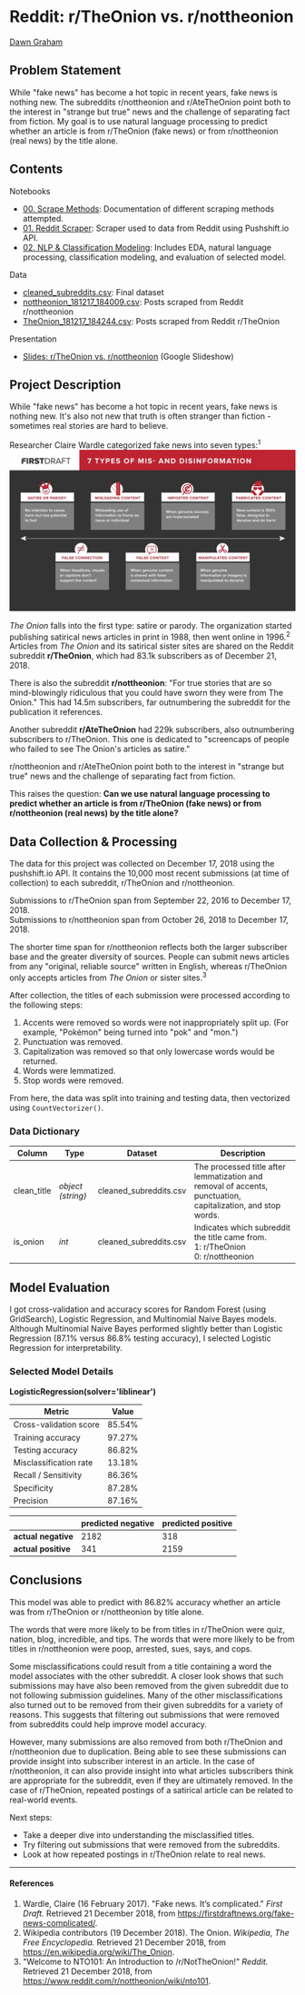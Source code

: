 # Reddit: r/TheOnion vs. r/nottheonion
<a href="https://dawngraham.github.io/" target="_blank">Dawn Graham</a>

## Problem Statement

While "fake news" has become a hot topic in recent years, fake news is nothing new. The subreddits r/nottheonion and r/AteTheOnion point both to the interest in "strange but true" news and the challenge of separating fact from fiction. My goal is to use natural language processing to predict whether an article is from r/TheOnion (fake news) or from r/nottheonion (real news) by the title alone.

## Contents
Notebooks

- [00. Scrape Methods](./notebooks/00-scrape-methods.ipynb): Documentation of different scraping methods attempted.
- [01. Reddit Scraper](./notebooks/01-reddit-scraper.ipynb): Scraper used to data from Reddit using Pushshift.io API.
- [02. NLP & Classification Modeling](./notebooks/02-nlp-classification.ipynb): Includes EDA, natural language processing, classification modeling, and evaluation of selected model.

Data

- [cleaned_subreddits.csv](./data/cleaned_subreddits.csv): Final dataset
- [nottheonion\_181217_184009.csv](./data/nottheonion_181217_184009.csv): Posts scraped from Reddit r/nottheonion
- [TheOnion\_181217_184244.csv](./data/TheOnion_181217_184244.csv): Posts scraped from Reddit r/TheOnion

Presentation

- [Slides: r/TheOnion vs. r/nottheonion](https://docs.google.com/presentation/d/e/2PACX-1vRwXA6ccW92e2VnkJHtk1FE0_G4NV9mL-TFh8btra9H4k9qH8og6UhkX014CrC7MDk0ZZyIfbP_vsEO/pub?start=false&loop=false&delayms=3000) (Google Slideshow)


## Project Description
While "fake news" has become a hot topic in recent years, fake news is nothing new. It's also not new that truth is often stranger than fiction - sometimes real stories are hard to believe.
 
Researcher Claire Wardle categorized fake news into seven types:<sup>1</sup>
![7 Types of Mis- and Disinformation](./images/FDN_7Types_Misinfo-01-1024x576.jpg)

*The Onion* falls into the first type: satire or parody. The organization started publishing satirical news articles in print in 1988, then went online in 1996.<sup>2</sup> Articles from *The Onion* and its satirical sister sites are shared on the Reddit subreddit **r/TheOnion**, which had 83.1k subscribers as of December 21, 2018.

There is also the subreddit **r/nottheonion**: "For true stories that are so mind-blowingly ridiculous that you could have sworn they were from The Onion." This had 14.5m subscribers, far outnumbering the subreddit for the publication it references.

Another subreddit **r/AteTheOnion** had 229k subscribers, also outnumbering subscribers to r/TheOnion. This one is dedicated to "screencaps of people who failed to see The Onion's articles as satire."  

r/nottheonion and r/AteTheOnion point both to the interest in "strange but true" news and the challenge of separating fact from fiction.  

This raises the question: **Can we use natural language processing to predict whether an article is from r/TheOnion (fake news) or from r/nottheonion (real news) by the title alone?**

## Data Collection & Processing
The data for this project was collected on December 17, 2018 using the pushshift.io API. It contains the 10,000 most recent submissions (at time of collection) to each subreddit, r/TheOnion and r/nottheonion.  

Submissions to r/TheOnion span from September 22, 2016 to December 17, 2018.  
Submissions to r/nottheonion span from October 26, 2018 to December 17, 2018.  

The shorter time span for r/nottheonion reflects both the larger subscriber base and the greater diversity of sources. People can submit news articles from any "original, reliable source" written in English, whereas r/TheOnion only accepts articles from *The Onion* or sister sites.<sup>3</sup>

After collection, the titles of each submission were processed according to the following steps:  

1. Accents were removed so words were not inappropriately split up. (For example, "Pokémon" being turned into "pok" and "mon.")
2. Punctuation was removed.
3. Capitalization was removed so that only lowercase words would be returned.
4. Words were lemmatized.
5. Stop words were removed.

From here, the data was split into training and testing data, then vectorized using `CountVectorizer()`.

### Data Dictionary
|Column|Type|Dataset|Description|
|---|---|---|---|
|clean_title|*object (string)*|cleaned_subreddits.csv|The processed title after lemmatization and removal of accents, punctuation, capitalization, and stop words.|
|is_onion|*int*|cleaned_subreddits.csv|Indicates which subreddit the title came from.<br>1: r/TheOnion<br>0: r/nottheonion|

## Model Evaluation
I got cross-validation and accuracy scores for Random Forest (using GridSearch), Logistic Regression, and Multinomial Naive Bayes models. Although Multinomial Naive Bayes performed slightly better than Logistic Regression (87.1% versus 86.8% testing accuracy), I selected Logistic Regression for interpretability.

### Selected Model Details  
**LogisticRegression(solver='liblinear')**  

|Metric|Value|
|-----|-----|
|Cross-validation score|85.54%|
|Training accuracy|97.27%|
|Testing accuracy|86.82%|
|Misclassification rate|13.18%|
|Recall / Sensitivity|86.36%|
|Specificity|87.28%|
|Precision|87.16%|


||predicted negative|predicted positive|  
|-----|-----|-----|  
|**actual negative**|2182|318|  
|**actual positive**|341|2159|

## Conclusions
This model was able to predict with 86.82% accuracy whether an article was from r/TheOnion or r/nottheonion by title alone.

The words that were more likely to be from titles in r/TheOnion were quiz, nation, blog, incredible, and tips. The words that were more likely to be from titles in r/nottheonion were poop, arrested, sues, says, and cops.

Some misclassifications could result from a title containing a word the model associates with the other subreddit. A closer look shows that such submissions may have also been removed from the given subreddit due to not following submission guidelines. Many of the other misclassifications also turned out to be removed from their given subreddits for a variety of reasons. This suggests that filtering out submissions that were removed from subreddits could help improve model accuracy.

However, many submissions are also removed from both r/TheOnion and r/nottheonion due to duplication. Being able to see these submissions can provide insight into subscriber interest in an article. In the case of r/nottheonion, it can also provide insight into what articles subscribers think are appropriate for the subreddit, even if they are ultimately removed. In the case of r/TheOnion, repeated postings of a satirical article can be related to real-world events.

Next steps:

- Take a deeper dive into understanding the misclassified titles.
- Try filtering out submissions that were removed from the subreddits.
- Look at how repeated postings in r/TheOnion relate to real news.

---
#### References
1. Wardle, Claire (16 February 2017). "Fake news. It’s complicated." *First Draft.* Retrieved 21 December 2018, from https://firstdraftnews.org/fake-news-complicated/.
2. Wikipedia contributors (19 December 2018). The Onion. *Wikipedia, The Free Encyclopedia.*  Retrieved 21 December 2018, from https://en.wikipedia.org/wiki/The_Onion.
3. "Welcome to NTO101: An Introduction to /r/NotTheOnion!" *Reddit.* Retrieved 21 December 2018, from https://www.reddit.com/r/nottheonion/wiki/nto101.